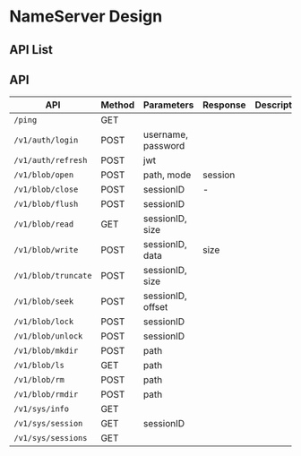 # NameServer Design

## API List

## API

| API                 | Method | Parameters         | Response | Description |
|---------------------|--------|--------------------|----------|-------------|
| `/ping`             | GET    |                    |          |             |
| `/v1/auth/login`    | POST   | username, password |          |             |
| `/v1/auth/refresh`  | POST   | jwt                |          |             |
| `/v1/blob/open`     | POST   | path, mode         | session  |             |
| `/v1/blob/close`    | POST   | sessionID          | -        |             |
| `/v1/blob/flush`    | POST   | sessionID          |          |             |
| `/v1/blob/read`     | GET    | sessionID, size    |          |             |
| `/v1/blob/write`    | POST   | sessionID, data    | size     |             |
| `/v1/blob/truncate` | POST   | sessionID, size    |          |             |
| `/v1/blob/seek`     | POST   | sessionID, offset  |          |             |
| `/v1/blob/lock`     | POST   | sessionID          |          |             |
| `/v1/blob/unlock`   | POST   | sessionID          |          |             |
| `/v1/blob/mkdir`    | POST   | path               |          |             |
| `/v1/blob/ls`       | GET    | path               |          |             |
| `/v1/blob/rm`       | POST   | path               |          |             |
| `/v1/blob/rmdir`    | POST   | path               |          |             |
| `/v1/sys/info`      | GET    |                    |          |             |
| `/v1/sys/session`   | GET    | sessionID          |          |             |
| `/v1/sys/sessions`  | GET    |                    |          |             |

